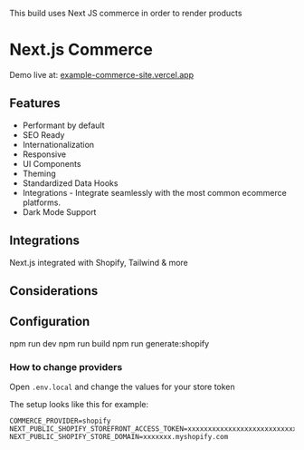This build uses Next JS commerce in order to render products

# Next.js Commerce


Demo live at: [example-commerce-site.vercel.app](https://example-commerce-site.vercel.app/)

## Features

- Performant by default
- SEO Ready
- Internationalization
- Responsive
- UI Components
- Theming
- Standardized Data Hooks
- Integrations - Integrate seamlessly with the most common ecommerce platforms.
- Dark Mode Support

## Integrations

Next.js integrated with Shopify, Tailwind & more

## Considerations

## Configuration
npm run dev 
npm run build
npm run generate:shopify 


### How to change providers

Open `.env.local` and change the values for your store token  

The setup looks like this for example:

```
COMMERCE_PROVIDER=shopify
NEXT_PUBLIC_SHOPIFY_STOREFRONT_ACCESS_TOKEN=xxxxxxxxxxxxxxxxxxxxxxxxxxxx
NEXT_PUBLIC_SHOPIFY_STORE_DOMAIN=xxxxxxx.myshopify.com
```
